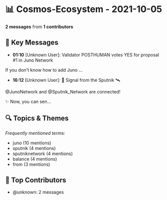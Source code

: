# 📊 Cosmos-Ecosystem - 2021-10-05
**2 messages** from **1 contributors**

## 💬 Key Messages
- **01:10** [Unknown User]: Validator POSTHUMAN votes YES for proposal #1 in Juno Network

If you don't know how to add Juno ...
- **16:12** [Unknown User]: 📡 Signal from the Sputnik 🛰

@JunoNetwork and @Sputnik_Network are connected!

✨ Now, you can sen...

## 🔍 Topics & Themes
*Frequently mentioned terms:*
- juno (10 mentions)
- sputnik (4 mentions)
- sputniknetwork (4 mentions)
- balance (4 mentions)
- from (3 mentions)

## 👥 Top Contributors
- @unknown: 2 messages